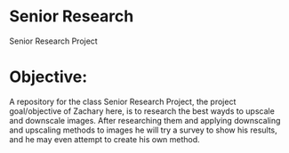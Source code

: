 # Senior Research
 Senior Research Project
# Objective:
 A repository for the class Senior Research Project, the project goal/objective of Zachary here, is to research the best wayds to upscale and downscale images. After researching them and applying downscaling and upscaling methods to images he will try a survey to show his results, and he may even attempt to create his own method.